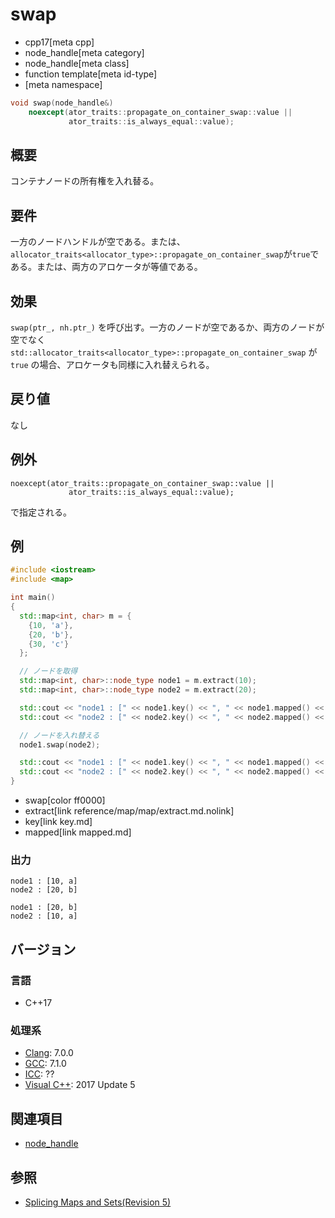 # swap
* cpp17[meta cpp]
* node_handle[meta category]
* node_handle[meta class]
* function template[meta id-type]
* [meta namespace]

```cpp
void swap(node_handle&)
    noexcept(ator_traits::propagate_on_container_swap::value ||
             ator_traits::is_always_equal::value);
```

## 概要
コンテナノードの所有権を入れ替る。


## 要件
一方のノードハンドルが空である。または、`allocator_traits<allocator_type>::propagate_on_container_swap`が`true`である。または、両方のアロケータが等値である。


## 効果
 `swap(ptr_, nh.ptr_)` を呼び出す。一方のノードが空であるか、両方のノードが空でなく `std::allocator_traits<allocator_type>::propagate_on_container_swap` が `true` の場合、アロケータも同様に入れ替えられる。 


## 戻り値
なし


## 例外

```
noexcept(ator_traits::propagate_on_container_swap::value ||
             ator_traits::is_always_equal::value);
```

で指定される。

## 例
```cpp example
#include <iostream>
#include <map>

int main()
{
  std::map<int, char> m = {
    {10, 'a'},
    {20, 'b'},
    {30, 'c'}
  };

  // ノードを取得
  std::map<int, char>::node_type node1 = m.extract(10);
  std::map<int, char>::node_type node2 = m.extract(20);

  std::cout << "node1 : [" << node1.key() << ", " << node1.mapped() << "]" << std::endl;
  std::cout << "node2 : [" << node2.key() << ", " << node2.mapped() << "]\n" << std::endl;

  // ノードを入れ替える
  node1.swap(node2);

  std::cout << "node1 : [" << node1.key() << ", " << node1.mapped() << "]" << std::endl;
  std::cout << "node2 : [" << node2.key() << ", " << node2.mapped() << "]" << std::endl;
}
```
* swap[color ff0000]
* extract[link reference/map/map/extract.md.nolink]
* key[link key.md]
* mapped[link mapped.md]

### 出力
```
node1 : [10, a]
node2 : [20, b]

node1 : [20, b]
node2 : [10, a]
```

## バージョン
### 言語
- C++17

### 処理系
- [Clang](/implementation.md#clang): 7.0.0
- [GCC](/implementation.md#gcc): 7.1.0
- [ICC](/implementation.md#icc): ??
- [Visual C++](/implementation.md#visual_cpp): 2017 Update 5

## 関連項目
- [node_handle](/reference/node_handle/node_handle.md)

## 参照
- [Splicing Maps and Sets(Revision 5)](http://www.open-std.org/jtc1/sc22/wg21/docs/papers/2016/p0083r3.pdf)
